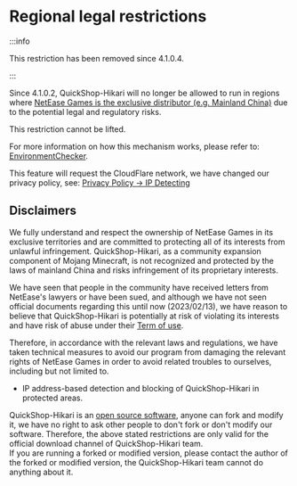 # Regional legal restrictions

:::info

This restriction has been removed since 4.1.0.4.

:::  

Since 4.1.0.2, QuickShop-Hikari will no longer be allowed to run in regions where [NetEase Games is the exclusive distributor (e.g. Mainland China)](https://mc.163.com/) due to the potential legal and regulatory risks.

This restriction cannot be lifted.

For more information on how this mechanism works, please refer to: [EnvironmentChecker](https://github.com/QuickShop-Community/QuickShop-Hikari/blob/hikari/quickshop-bukkit/src/main/java/com/ghostchu/quickshop/util/envcheck/EnvironmentChecker.java).

This feature will request the CloudFlare network, we have changed our privacy policy, see: [Privacy Policy -> IP Detecting](privacy.md)

## Disclaimers

We fully understand and respect the ownership of NetEase Games in its exclusive territories and are committed to protecting all of its interests from unlawful infringement.
QuickShop-Hikari, as a community expansion component of Mojang Minecraft, is not recognized and protected by the laws of mainland China and risks infringement of its proprietary interests.

We have seen that people in the community have received letters from NetEase's lawyers or have been sued, and although we have not seen official documents regarding this until now (2023/02/13), we have reason to believe that QuickShop-Hikari is potentially at risk of violating its interests and have risk of abuse under their [Term of use](http://update.unisdk.163.com/html/latest_v5.html).

Therefore, in accordance with the relevant laws and regulations, we have taken technical measures to avoid our program from damaging the relevant rights of NetEase Games in order to avoid related troubles to ourselves, including but not limited to.

* IP address-based detection and blocking of QuickShop-Hikari in protected areas.

QuickShop-Hikari is an [open source software](https://www.gnu.org/licenses/quick-guide-gplv3.zh-cn.html), anyone can fork and modify it, we have no right to ask other people to don't fork or don't modify our software. Therefore, the above stated restrictions are only valid for the official download channel of QuickShop-Hikari team.  
If you are running a forked or modified version, please contact the author of the forked or modified version, the QuickShop-Hikari team cannot do anything about it.
